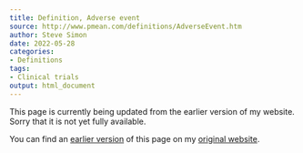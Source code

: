 ```yaml
---
title: Definition, Adverse event
source: http://www.pmean.com/definitions/AdverseEvent.htm
author: Steve Simon
date: 2022-05-28
categories:
- Definitions
tags:
- Clinical trials
output: html_document
---
```


This page is currently being updated from the earlier version of my website. Sorry that it is not yet fully available.

<!---More--->


You can find an [earlier version][sim1] of this page on my [original website][sim2].

[sim1]: http://www.pmean.com/definitions/AdverseEvent.htm
[sim2]: http://www.pmean.com/original_site.html
